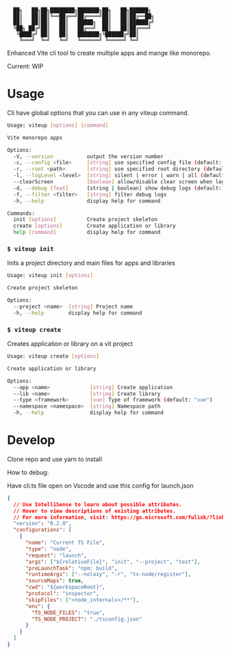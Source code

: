 ```

  ██╗   ██╗██╗████████╗███████╗██╗   ██╗██████╗
  ██║   ██║██║╚══██╔══╝██╔════╝██║   ██║██╔══██╗
  ██║   ██║██║   ██║   █████╗  ██║   ██║██████╔╝
  ╚██╗ ██╔╝██║   ██║   ██╔══╝  ██║   ██║██╔═══╝
   ╚████╔╝ ██║   ██║   ███████╗╚██████╔╝██║
    ╚═══╝  ╚═╝   ╚═╝   ╚══════╝ ╚═════╝ ╚═╝

```

Enhanced Vite cli tool to create multiple apps and mange like monorepo.

Current: WIP

# Usage

Cli have global options that you can use in any viteup command.

```bash
Usage: viteup [options] [command]

Vite monorepo apps

Options:
  -V, --version           output the version number
  -c, --config <file>     [string] use specified config file (default: "vite.config")
  -r, --root <path>       [string] use specified root directory (default: ".")
  -l, --logLevel <level>  [string] silent | error | warn | all (default: "all")
  --clearScreen           [boolean] allow/disable clear screen when logging (default: false)
  -d, --debug [feat]      [string | boolean] show debug logs (default: false)
  -f, --filter <filter>   [string] filter debug logs
  -h, --help              display help for command

Commands:
  init [options]          Create project skeleton
  create [options]        Create application or library
  help [command]          display help for command
```

### `$ viteup init`

Inits a project directory and main files for apps and libraries

```bash
Usage: viteup init [options]

Create project skeleton

Options:
  --project <name>  [string] Project name
  -h, --help        display help for command
```

### `$ viteup create`

Creates application or library on a vit project

```bash
Usage: viteup create [options]

Create application or library

Options:
  --app <name>             [string] Create application
  --lib <name>             [string] Create library
  --type <framework>       [vue] Type of framework (default: "vue")
  --namespace <namespace>  [string] Namespace path
  -h, --help               display help for command
```

# Develop

Clone repo and use yarn to install

How to debug:

Have cli.ts file open on Vscode and use this config for launch.json

```json
{
  // Use IntelliSense to learn about possible attributes.
  // Hover to view descriptions of existing attributes.
  // For more information, visit: https://go.microsoft.com/fwlink/?linkid=830387
  "version": "0.2.0",
  "configurations": [
    {
      "name": "Current TS File",
      "type": "node",
      "request": "launch",
      "args": ["${relativeFile}", "init", "--project", "test"],
      "preLaunchTask": "npm: build",
      "runtimeArgs": ["--nolazy", "-r", "ts-node/register"],
      "sourceMaps": true,
      "cwd": "${workspaceRoot}",
      "protocol": "inspector",
      "skipFiles": ["<node_internals>/**"],
      "env": {
        "TS_NODE_FILES": "true",
        "TS_NODE_PROJECT": "./tsconfig.json"
      }
    }
  ]
}
```
